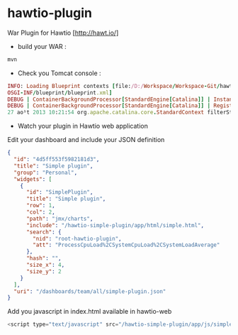 hawtio-plugin
=============

War Plugin for Hawtio [http://hawt.io/]

* build your WAR :

```ruby
mvn
```


* Check you Tomcat console : 

```ruby
INFO: Loading Blueprint contexts [file:/D:/Workspace/Workspace-Git/hawtio-plugin/target/simple-plugin-1.2-M8/WEB-INF/classes/
OSGI-INF/blueprint/blueprint.xml]
DEBUG | ContainerBackgroundProcessor[StandardEngine[Catalina]] | Instantiating components: [blueprintContainer, plugin]
DEBUG | ContainerBackgroundProcessor[StandardEngine[Catalina]] | Registering plugin hawtio:type=plugin,name=simple-plugin
27 ao¹t 2013 10:21:54 org.apache.catalina.core.StandardContext filterStart
```

* Watch your plugin in Hawtio web application


Edit your dashboard and include your JSON definition

```json
{
  "id": "4d5ff553f5982181d3",
  "title": "Simple plugin",
  "group": "Personal",
  "widgets": [
    {
      "id": "SimplePlugin",
      "title": "Simple plugin",
      "row": 1,
      "col": 2,
      "path": "jmx/charts",
      "include": "/hawtio-simple-plugin/app/html/simple.html",
      "search": {
        "nid": "root-hawtio-plugin",
        "att": "ProcessCpuLoad%2CSystemCpuLoad%2CSystemLoadAverage"
      },
      "hash": "",
      "size_x": 4,
      "size_y": 2
    }
  ],
  "uri": "/dashboards/team/all/simple-plugin.json"
}
```

Add you javascript in index.html available in hawtio-web

```javascript
<script type="text/javascript" src="/hawtio-simple-plugin/app/js/simplePlugin.js"></script>
```

